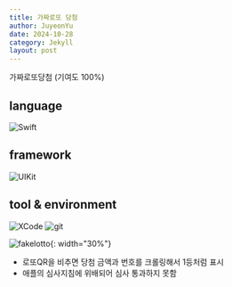 ```yaml
---
title: 가짜로또 당첨
author: JuyeonYu
date: 2024-10-28
category: Jekyll
layout: post
---
```


가짜로또당첨 (기여도 100%)

language
----
![Swift](https://img.shields.io/badge/swift-F54A2A?style=for-the-badge&logo=swift&logoColor=white) 

framework
----
![UIKit](https://img.shields.io/badge/UIkit-000000?style=for-the-badge&logo=ios&logoColor=white) 

tool & environment
----
![XCode](https://img.shields.io/badge/XCode-147EFB.svg?style=for-the-badge&logo=xcode&logoColor=white)
![git](https://img.shields.io/badge/git-F05032.svg?style=for-the-badge&logo=git&logoColor=white)

![fakelotto](https://github.com/user-attachments/assets/514f8281-2bfe-4619-a256-721c9bf1453a){: width="30%"}

- 로또QR을 비추면 당첨 금액과 번호를 크롤링해서 1등처럼 표시
- 애플의 심사지침에 위배되어 심사 통과하지 못함